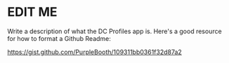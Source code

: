 # EDIT ME

Write a description of what the DC Profiles app is. Here's a good resource for how to format a Github Readme:

https://gist.github.com/PurpleBooth/109311bb0361f32d87a2